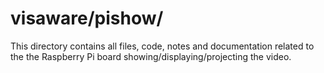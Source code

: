 # visaware/pishow/

This directory contains all files, code, notes and documentation related to the 
the Raspberry Pi board showing/displaying/projecting the video.

